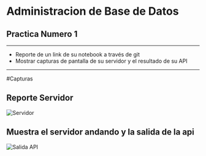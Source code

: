 # Administracion de Base de Datos

## Practica Numero 1
---

* Reporte de un link de su notebook a través de git
* Mostrar capturas de pantalla de su servidor y el resultado de su API

---
#Capturas

## Reporte Servidor
![Servidor](https://github.com/FrankHackerman/Practica01ADB/blob/master/servidor.png)


## Muestra el servidor andando y la salida de la api
![Salida API](https://github.com/FrankHackerman/Practica01ADB/blob/master/Todo.png)
